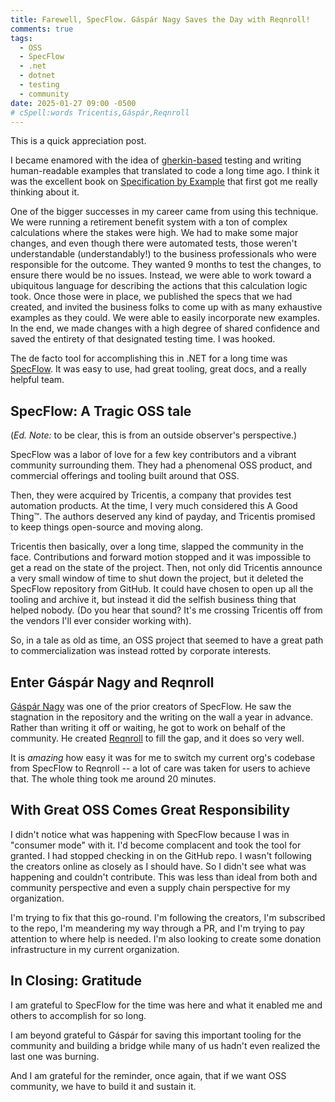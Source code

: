 ```yaml
---
title: Farewell, SpecFlow. Gáspár Nagy Saves the Day with Reqnroll!
comments: true
tags:
  - OSS
  - SpecFlow
  - .net
  - dotnet
  - testing
  - community
date: 2025-01-27 09:00 -0500
# cSpell:words Tricentis,Gáspár,Reqnroll
---
```

This is a quick appreciation post.

I became enamored with the idea of [gherkin-based](https://cucumber.io/docs/gherkin/reference) testing and writing human-readable examples that translated to code a long time ago. I think it was the excellent book on [Specification by Example](https://www.manning.com/books/specification-by-example) that first got me really thinking about it.

One of the bigger successes in my career came from using this technique. We were running a retirement benefit system with a ton of complex calculations where the stakes were high. We had to make some major changes, and even though there were automated tests, those weren't understandable (understandably!) to the business professionals who were responsible for the outcome. They wanted 9 months to test the changes, to ensure there would be no issues. Instead, we were able to work toward a ubiquitous language for describing the actions that this calculation logic took. Once those were in place, we published the specs that we had created, and invited the business folks to come up with as many exhaustive examples as they could. We were able to easily incorporate new examples. In the end, we made changes with a high degree of shared confidence and saved the entirety of that designated testing time. I was hooked.

The de facto tool for accomplishing this in .NET for a long time was [SpecFlow](https://specflow.org/). It was easy to use, had great tooling, great docs, and a really helpful team.

## SpecFlow: A Tragic OSS tale

(_Ed. Note:_ to be clear, this is from an outside observer's perspective.)

SpecFlow was a labor of love for a few key contributors and a vibrant community surrounding them. They had a phenomenal OSS product, and commercial offerings and tooling built around that OSS.

Then, they were acquired by Tricentis, a company that provides test automation products. At the time, I very much considered this A Good Thing™️. The authors deserved any kind of payday, and Tricentis promised to keep things open-source and moving along.

Tricentis then basically, over a long time, slapped the community in the face. Contributions and forward motion stopped and it was impossible to get a read on the state of the project. Then, not only did Tricentis announce a very small window of time to shut down the project, but it deleted the SpecFlow repository from GitHub. It could have chosen to open up all the tooling and archive it, but instead it did the selfish business thing that helped nobody. (Do you hear that sound? It's me crossing Tricentis off from the vendors I'll ever consider working with).

So, in a tale as old as time, an OSS project that seemed to have a great path to commercialization was instead rotted by corporate interests.

## Enter Gáspár Nagy and Reqnroll

[Gáspár Nagy](https://gasparnagy.com/) was one of the prior creators of SpecFlow. He saw the stagnation in the repository and the writing on the wall a year in advance. Rather than writing it off or waiting, he got to work on behalf of the community. He created [Reqnroll](https://reqnroll.net/) to fill the gap, and it does so very well.

It is _amazing_ how easy it was for me to switch my current org's codebase from SpecFlow to Reqnroll -- a lot of care was taken for users to achieve that. The whole thing took me around 20 minutes.

## With Great OSS Comes Great Responsibility

I didn't notice what was happening with SpecFlow because I was in "consumer mode" with it. I'd become complacent and took the tool for granted. I had stopped checking in on the GitHub repo. I wasn't following the creators online as closely as I should have. So I didn't see what was happening and couldn't contribute. This was less than ideal from both and community perspective and even a supply chain perspective for my organization.

I'm trying to fix that this go-round. I'm following the creators, I'm subscribed to the repo, I'm meandering my way through a PR, and I'm trying to pay attention to where help is needed. I'm also looking to create some donation infrastructure in my current organization.

## In Closing: Gratitude

I am grateful to SpecFlow for the time was here and what it enabled me and others to accomplish for so long.

I am beyond grateful to Gáspár for saving this important tooling for the community and building a bridge while many of us hadn't even realized the last one was burning.

And I am grateful for the reminder, once again, that if we want OSS community, we have to build it and sustain it.
